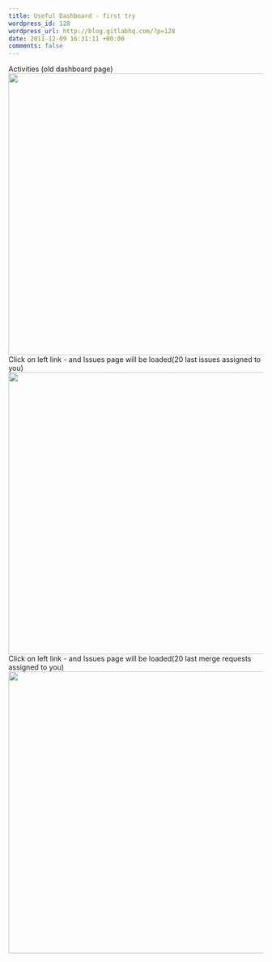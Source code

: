 ```yaml
--- 
title: Useful Dashboard - first try
wordpress_id: 128
wordpress_url: http://blog.gitlabhq.com/?p=128
date: 2011-12-09 16:31:11 +00:00
comments: false
---
```

Activities (old dashboard page)
<a href="http://blog.gitlabhq.com/wp-content/uploads/2011/12/dashboard11.png"><img src="http://blog.gitlabhq.com/wp-content/uploads/2011/12/dashboard11.png" alt="" title="dashboard1" width="1096" height="557" class="aligncenter size-full wp-image-129" /></a>
Click on left link - and Issues page will be loaded(20 last issues assigned to you)
<a href="http://blog.gitlabhq.com/wp-content/uploads/2011/12/dashboard21.png"><img src="http://blog.gitlabhq.com/wp-content/uploads/2011/12/dashboard21.png" alt="" title="dashboard2" width="1096" height="557" class="aligncenter size-full wp-image-130" /></a>
Click on left link - and Issues page will be loaded(20 last merge requests assigned to you)
<a href="http://blog.gitlabhq.com/wp-content/uploads/2011/12/dashboard31.png"><img src="http://blog.gitlabhq.com/wp-content/uploads/2011/12/dashboard31.png" alt="" title="dashboard3" width="1096" height="557" class="aligncenter size-full wp-image-131" /></a>

